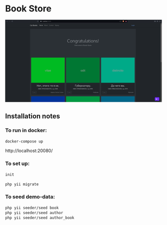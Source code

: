 # Book Store

<img src="screen1.png" alt="">

## Installation notes

### To run in docker:

`docker-compose up`

http://localhost:20080/

### To set up:

`init`

`php yii migrate`

### To seed demo-data:

```
php yii seeder/seed book 
php yii seeder/seed author 
php yii seeder/seed author_book
```

